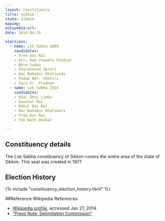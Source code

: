 ```yaml
---
layout: constituency
title: Sikkim
state: Sikkim
mapimg: 
wikipedia-url: 
date: 2014-04-10

elections: 
  - name: Lok Sabha 2009
    candidates: 
    - Prem Das Rai 
    - Atri Ram Chandra Poudyal 
    - Bhim Subba 
    - Kharananda Upreti 
    - Nar Bahadur Khatiwada 
    - Padam Bdr. Chettri 
    - Tara Kr. Pradhan  
  - name: Lok Sabha 2014
    candidates: 
    - Akar Dhoj Limbu 
    - Kaushal Rai 
    - Nakul Das Rai 
    - Nar Bahadur Khatiwara 
    - Prem Das Rai 
    - Tek Nath Dhakal  

---
```


## Constituency details
The Lok Sabha constituency of Sikkim covers the entire area of the state of Sikkim. This seat was created in 1977.




## Election History
{% include "constituency_election_history.html" %}

##Reference
Wikipedia References
- [Wikipedia profile]({{page.profile.wikipedia}}), accessed Jan 27, 2014.
- ["Press Note, Delimitation Commission"][wiki1]

[wiki1]: http://www.delimitation-india.com/Final_Publications/Sikkim/Final_Order_Notification%20.pdf
